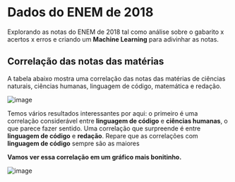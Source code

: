 # Dados do ENEM de 2018
Explorando as notas do ENEM de 2018 tal como análise sobre o gabarito x acertos x erros e criando um **Machine Learning** para adivinhar as notas.

## Correlação das notas das matérias
A tabela abaixo mostra uma correlação das notas das matérias de ciências naturais, ciências humanas, linguagem de código, matemática e redação.

![image](https://user-images.githubusercontent.com/41703972/82364570-d3e85280-99e5-11ea-86d2-bacab8bce30f.png)

Temos vários resultados interessantes por aqui: o primeiro é uma correlação considerável entre **linguagem de código** e **ciências humanas**, o que parece fazer sentido. Uma correlação que surpreende é entre **linguagem de código** e **redação**. Repare que as correlações com **linguagem de código** sempre são as maiores

**Vamos ver essa correlação em um gráfico mais bonitinho.**

![image](https://user-images.githubusercontent.com/41703972/82365597-3db52c00-99e7-11ea-8444-54dcec92e27d.png)
